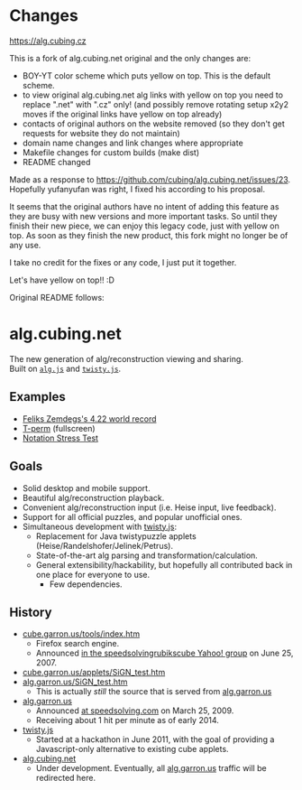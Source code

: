 # Changes

https://alg.cubing.cz

This is a fork of alg.cubing.net original and the only changes are:

- BOY-YT color scheme which puts yellow on top. This is the default scheme.
- to view original alg.cubing.net alg links with yellow on top you need to replace ".net" with ".cz" only!
  (and possibly remove rotating setup x2y2 moves if the original links have yellow on top already)
- contacts of original authors on the website removed (so they don't get requests for website they do not maintain)
- domain name changes and link changes where appropriate
- Makefile changes for custom builds (make dist)
- README changed

Made as a response to https://github.com/cubing/alg.cubing.net/issues/23.
Hopefully yufanyufan was right, I fixed his according to his proposal.

It seems that the original authors have no intent of adding this feature
as they are busy with new versions and more important tasks. So until
they finish their new piece, we can enjoy this legacy code, just with yellow
on top. As soon as they finish the new product, this fork might no longer
be of any use.

I take no credit for the fixes or any code, I just put it together.

Let's have yellow on top!! :D

Original README follows:

# alg.cubing.net

The new generation of alg/reconstruction viewing and sharing.  
Built on [`alg.js`](https://github.com/cubing/alg.js) and [`twisty.js`](https://github.com/cubing/twisty.js).

## Examples

- [Feliks Zemdegs's 4.22 world record](<https://alg.cubing.net/?alg=F-_R-_D-_R_%2F%2F_pseudo_cross_%0Ay_R_U-_R-_u-_%2F%2F_Xcross_%0AU-_R_U_R-_%2F%2F_2nd_pair_%0Ay-_L-_U2_L_U-_L-_U_L_%2F%2F_3rd_pair_%0Ad_(U_R-_U-_R)2_%2F%2F_4th_pair_%0AU-_R_U2-_R-_R-_F_R_F-_R_U2-_R-_%2F%2F_OLL(CP)_&setup=R2_L-_F2_D2_F-_D_L2_B-_D_L_U_B2_U_B2_D2_L2_D-_F2_D&type=reconstruction&title=Feliks%27%20Zemdegs,%204.22%20WR>)
- [T-perm](https://alg.cubing.net/?title=T-Perm&alg=R_U_R-_U-_R-_F_R2_U-_R-_U-_R_U_R-_F-&stage=PLL&type=alg&view=fullscreen) (fullscreen)
- [Notation Stress Test](https://alg.cubing.net/?alg=RLUDBF_%2F%2F_Single_moves,_no_space.%0AB-_F-_D-_U-_L-_R-_%2F%2F_Inverses.%0AR_L2_R3_L2-_R5_L8-_R7_%2F%2F_Move_amount%0AU_._U_._U_._U_%2F%2F_Pauses.%0AM-_E2_S2_M_S2_E2_%2F%2F_Slice_turns.%0AM2-_U-_M2-_U2-_M2-_U-_M2-_%2F%2F_H-perm.%0Ax_y_z_%2F%2F_Rotations.%0AR2_L2_R2-_L2-_%2F%2F_Half_turns.%0ARw_r-_%2F%2F_Wide_turns.%0A4Rw_x_L-_%2F%2F_Very_wide_turns%0A2%26%2345%3B3Lw_3%26%2345%3B4r__%2F%2F_Wide_block_turns&ini=M2_U_M2_U2_M2_U_M2&name=twisty.js_Stress_Test&cube=5x5x5&setup=M2_U_M2_U2_M2_U_M2&puzzle=5x5x5&title=Stress%20Test)

## Goals

- Solid desktop and mobile support.
- Beautiful alg/reconstruction playback.
- Convenient alg/reconstruction input (i.e. Heise input, live feedback).
- Support for all official puzzles, and popular unofficial ones.
- Simultaneous development with [twisty.js](https://github.com/cubing/twisty.js):
  - Replacement for Java twistypuzzle applets (Heise/Randelshofer/Jelinek/Petrus).
  - State-of-the-art alg parsing and transformation/calculation.
  - General extensibility/hackability, but hopefully all contributed back in one place for everyone to use.
    - Few dependencies.

## History

- [cube.garron.us/tools/index.htm](http://cube.garron.us/tools/index.htm)
  - Firefox search engine.
  - Announced [in the speedsolvingrubikscube Yahoo! group](https://groups.yahoo.com/neo/groups/speedsolvingrubikscube/conversations/topics/36618) on June 25, 2007.
- [cube.garron.us/applets/SiGN_test.htm](http://cube.garron.us/applets/SiGN_test.htm)
- [alg.garron.us/SiGN_test.htm](http://alg.garron.us/SiGN_test.htm)
  - This is actually _still_ the source that is served from [alg.garron.us](http://alg.garron.us/)
- [alg.garron.us](http://alg.garron.us/)
  - Announced [at speedsolving.com](http://www.speedsolving.com/forum/showthread.php?10719-alg-garron-us) on March 25, 2009.
  - Receiving about 1 hit per minute as of early 2014.
- [twisty.js](https://github.com/cubing/twisty.js)
  - Started at a hackathon in June 2011, with the goal of providing a Javascript-only alternative to existing cube applets.
- [alg.cubing.net](http://alg.cubing.net/)
  - Under development. Eventually, all [alg.garron.us](http://alg.garron.us/) traffic will be redirected here.
